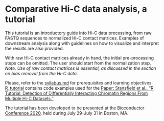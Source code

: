 # Comparative Hi-C data analysis, a tutorial

This tutorial is an introductory guide into Hi-C data processing, from raw FASTQ sequences to normalized Hi-C contact matrices. Examples of downstream analysis along with guidelines on how to visualize and interpret the results are also provided.

With raw Hi-C contact matrices already in hand, the initial pre-processing steps can be omitted. The user should start from the normalization step. _Note. Use of raw contact matrices is essential, as discussed in the section on bias removal from the Hi-C data._

Please, refer to the [syllabus.md](syllabus.md) for prerequisites and learning objectives. [R_tutorial](R_tutorial) contains code examples used for the [Paper: Stansfield et al., “R Tutorial: Detection of Differentially Interacting Chromatin Regions From Multiple Hi-C Datasets.”](https://currentprotocols.onlinelibrary.wiley.com/doi/abs/10.1002/cpbi.76)

The tutorial has been developed to be presented at the [Bioconductor Conference 2020](https://bioc2020.bioconductor.org/), held during July 29-July 31 in Boston, MA.
